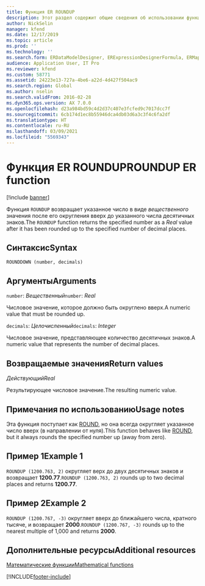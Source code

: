 ```yaml
---
title: Функция ER ROUNDUP
description: Этот раздел содержит общие сведения об использовании функции электронной отчетности ROUNDUP.
author: NickSelin
manager: kfend
ms.date: 12/17/2019
ms.topic: article
ms.prod: ''
ms.technology: ''
ms.search.form: ERDataModelDesigner, ERExpressionDesignerFormula, ERMappedFormatDesigner, ERModelMappingDesigner
audience: Application User, IT Pro
ms.reviewer: kfend
ms.custom: 58771
ms.assetid: 24223e13-727a-4be6-a22d-4d427f504ac9
ms.search.region: Global
ms.author: nselin
ms.search.validFrom: 2016-02-28
ms.dyn365.ops.version: AX 7.0.0
ms.openlocfilehash: d23a984bd59c4d2d37c407e3fcfed9c7017dcc7f
ms.sourcegitcommit: 6cb174d1ec8b55946dca4db03d6a3c3f4c6fa2df
ms.translationtype: HT
ms.contentlocale: ru-RU
ms.lasthandoff: 03/09/2021
ms.locfileid: "5569343"
---
```

# <a name="roundup-er-function"></a><span data-ttu-id="751f1-103">Функция ER ROUNDUP</span><span class="sxs-lookup"><span data-stu-id="751f1-103">ROUNDUP ER function</span></span>

[!include [banner](../includes/banner.md)]

<span data-ttu-id="751f1-104">Функция `ROUNDUP` возвращает указанное число в виде *вещественного* значения после его округления вверх до указанного числа десятичных знаков.</span><span class="sxs-lookup"><span data-stu-id="751f1-104">The `ROUNDUP` function returns the specified number as a *Real* value after it has been rounded up to the specified number of decimal places.</span></span>

## <a name="syntax"></a><span data-ttu-id="751f1-105">Синтаксис</span><span class="sxs-lookup"><span data-stu-id="751f1-105">Syntax</span></span>

```vb
ROUNDDOWN (number, decimals)
```

## <a name="arguments"></a><span data-ttu-id="751f1-106">Аргументы</span><span class="sxs-lookup"><span data-stu-id="751f1-106">Arguments</span></span>

<span data-ttu-id="751f1-107">`number`: *Вещественный*</span><span class="sxs-lookup"><span data-stu-id="751f1-107">`number`: *Real*</span></span>

<span data-ttu-id="751f1-108">Числовое значение, которое должно быть округлено вверх.</span><span class="sxs-lookup"><span data-stu-id="751f1-108">A numeric value that must be rounded up.</span></span>

<span data-ttu-id="751f1-109">`decimals`: *Целочисленный*</span><span class="sxs-lookup"><span data-stu-id="751f1-109">`decimals`: *Integer*</span></span>

<span data-ttu-id="751f1-110">Числовое значение, представляющее количество десятичных знаков.</span><span class="sxs-lookup"><span data-stu-id="751f1-110">A numeric value that represents the number of decimal places.</span></span>

## <a name="return-values"></a><span data-ttu-id="751f1-111">Возвращаемые значения</span><span class="sxs-lookup"><span data-stu-id="751f1-111">Return values</span></span>

<span data-ttu-id="751f1-112">*Действующий*</span><span class="sxs-lookup"><span data-stu-id="751f1-112">*Real*</span></span>

<span data-ttu-id="751f1-113">Результирующее числовое значение.</span><span class="sxs-lookup"><span data-stu-id="751f1-113">The resulting numeric value.</span></span>

## <a name="usage-notes"></a><span data-ttu-id="751f1-114">Примечания по использованию</span><span class="sxs-lookup"><span data-stu-id="751f1-114">Usage notes</span></span>

<span data-ttu-id="751f1-115">Эта функция поступает как [ROUND](er-functions-mathematical-round.md), но она всегда округляет указанное число вверх (в направлении от нуля).</span><span class="sxs-lookup"><span data-stu-id="751f1-115">This function behaves like [ROUND](er-functions-mathematical-round.md), but it always rounds the specified number up (away from zero).</span></span>

## <a name="example-1"></a><span data-ttu-id="751f1-116">Пример 1</span><span class="sxs-lookup"><span data-stu-id="751f1-116">Example 1</span></span>

<span data-ttu-id="751f1-117">`ROUNDUP (1200.763, 2)` округляет верх до двух десятичных знаков и возвращает **1200.77**.</span><span class="sxs-lookup"><span data-stu-id="751f1-117">`ROUNDUP (1200.763, 2)` rounds up to two decimal places and returns **1200.77**.</span></span>

## <a name="example-2"></a><span data-ttu-id="751f1-118">Пример 2</span><span class="sxs-lookup"><span data-stu-id="751f1-118">Example 2</span></span>

<span data-ttu-id="751f1-119">`ROUNDUP (1200.767, -3)` округляет вверх до ближайшего числа, кратного тысяче, и возвращает **2000**.</span><span class="sxs-lookup"><span data-stu-id="751f1-119">`ROUNDUP (1200.767, -3)` rounds up to the nearest multiple of 1,000 and returns **2000**.</span></span>

## <a name="additional-resources"></a><span data-ttu-id="751f1-120">Дополнительные ресурсы</span><span class="sxs-lookup"><span data-stu-id="751f1-120">Additional resources</span></span>

[<span data-ttu-id="751f1-121">Математические функции</span><span class="sxs-lookup"><span data-stu-id="751f1-121">Mathematical functions</span></span>](er-functions-category-mathematical.md)


[!INCLUDE[footer-include](../../../includes/footer-banner.md)]